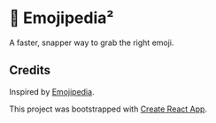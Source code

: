 # 📕 Emojipedia²

A faster, snapper way to grab the right emoji.

## Credits

Inspired by [Emojipedia](http://emojipedia.org/).

This project was bootstrapped with [Create React App](https://github.com/facebookincubator/create-react-app).
